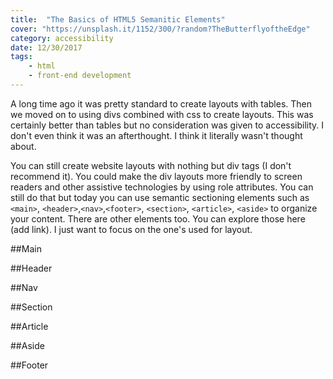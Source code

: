 ```yaml
---
title:  "The Basics of HTML5 Semanitic Elements"
cover: "https://unsplash.it/1152/300/?random?TheButterflyoftheEdge"
category: accessibility
date: 12/30/2017
tags:
    - html
    - front-end development
---
```


A long time ago it was pretty standard to create layouts with tables. Then we moved on to using divs combined with css to create layouts. This was certainly better than tables but no consideration was given to accessibility. I don't even think it was an afterthought. I think it literally wasn't thought about. 

You can still create website layouts with nothing but div tags (I don't recommend it). You could make the div layouts more friendly to screen readers and other assistive technologies by using role attributes. You can still do that but today you can use semantic sectioning elements such as `<main>`, `<header>`,`<nav>`,`<footer>`, `<section>`, `<article>`, `<aside>` to organize your content. There are other elements too. You can explore those here (add link). I just want to focus on the one's used for layout.

##Main

##Header

##Nav

##Section

##Article

##Aside

##Footer
